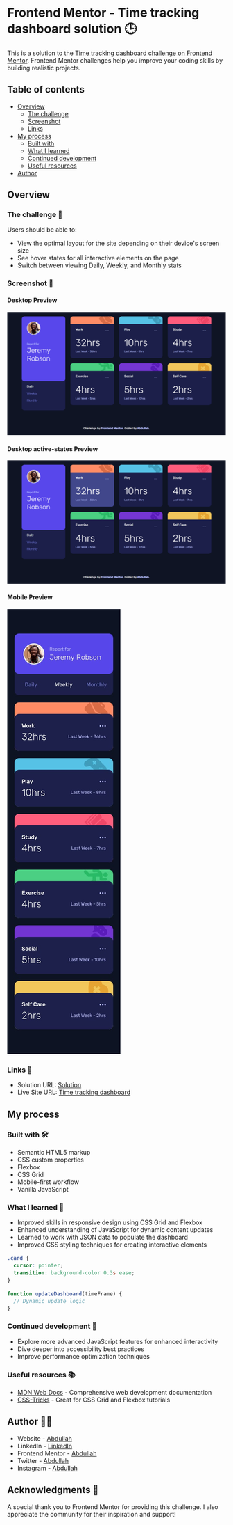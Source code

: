 # Frontend Mentor - Time tracking dashboard solution 🕒

This is a solution to the [Time tracking dashboard challenge on Frontend Mentor](https://www.frontendmentor.io/challenges/time-tracking-dashboard-UIQ7167Jw). Frontend Mentor challenges help you improve your coding skills by building realistic projects. 

## Table of contents

- [Overview](#overview)
  - [The challenge](#the-challenge)
  - [Screenshot](#screenshot)
  - [Links](#links)
- [My process](#my-process)
  - [Built with](#built-with)
  - [What I learned](#what-i-learned)
  - [Continued development](#continued-development)
  - [Useful resources](#useful-resources)
- [Author](#author)

## Overview

### The challenge 🎯

Users should be able to:

- View the optimal layout for the site depending on their device's screen size
- See hover states for all interactive elements on the page
- Switch between viewing Daily, Weekly, and Monthly stats

### Screenshot 📸

#### Desktop Preview
![](./preview/Screenshot%20(37).png)

#### Desktop active-states Preview
![](./preview/Screenshot%20(38).png)

#### Mobile Preview
![](./preview/mobile-design.jpg)

### Links 🔗

- Solution URL: [Solution](https://www.frontendmentor.io/solutions/css-custom-properties-flexbox-css-grid-vanilla-javascript-nz-1tAZB2C)
- Live Site URL: [Time tracking dashboard](https://time-tracking-dashboard-seven-plum.vercel.app/)

## My process

### Built with 🛠️

- Semantic HTML5 markup
- CSS custom properties
- Flexbox
- CSS Grid
- Mobile-first workflow
- Vanilla JavaScript

### What I learned 🧠

- Improved skills in responsive design using CSS Grid and Flexbox
- Enhanced understanding of JavaScript for dynamic content updates
- Learned to work with JSON data to populate the dashboard
- Improved CSS styling techniques for creating interactive elements

```css
.card {
  cursor: pointer;
  transition: background-color 0.3s ease;
}
```

```javascript
function updateDashboard(timeFrame) {
  // Dynamic update logic
}
```

### Continued development 🚀

- Explore more advanced JavaScript features for enhanced interactivity
- Dive deeper into accessibility best practices
- Improve performance optimization techniques

### Useful resources 📚

- [MDN Web Docs](https://developer.mozilla.org/) - Comprehensive web development documentation
- [CSS-Tricks](https://css-tricks.com/) - Great for CSS Grid and Flexbox tutorials

## Author 👨‍💻

- Website - [Abdullah](https://social-links-profile-rose-mu.vercel.app/)
- LinkedIn - [LinkedIn](https://www.linkedin.com/in/abdullah-a-2940b7260/)
- Frontend Mentor - [Abdullah](https://www.frontendmentor.io/profile/Ayyubiy90)
- Twitter - [Abdullah](https://www.twitter.com/ayyubiy10)
- Instagram - [Abdullah](https://www.instagram.com/ayyubiy_10)

## Acknowledgments 🙏

A special thank you to Frontend Mentor for providing this challenge. I also appreciate the community for their inspiration and support!